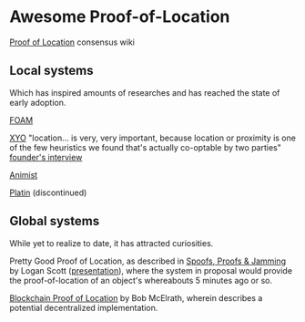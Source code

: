 # Awesome Proof-of-Location

[Proof of Location](https://tokens-economy.gitbook.io/consensus/chain-based-proof-of-capacity-space/dynamic-proof-of-location) consensus wiki

## Local systems
Which has inspired amounts of researches and has reached the state of early adoption.

[FOAM](https://www.foam.space/)

[XYO](https://xyo.network/network/) "location... is very, very important, because location or proximity is one of the few heuristics we found that's actually co-optable by two parties" [founder's interview](https://mapscaping.com/blogs/the-mapscaping-podcast/proof-of-location-bringing-the-blockchain-to-the-real-world)

[Animist](http://animist.io/)

[Platin](https://medium.com/@platin_io) (discontinued)

## Global systems
While yet to realize to date, it has attracted curiosities.

Pretty Good Proof of Location, as described in [Spoofs, Proofs & Jamming](https://insidegnss.com/spoofs-proofs-jamming/) by Logan Scott ([presentation](https://vimeo.com/85571093#t=16m01s)), where the system in proposal would provide the 
proof-of-location of an object's whereabouts 5 minutes ago or so.

[Blockchain Proof of Location](https://medium.com/@BobMcElrath/blockchain-proof-of-location-7af5eb8073c1) by Bob McElrath, wherein describes a potential decentralized implementation.
